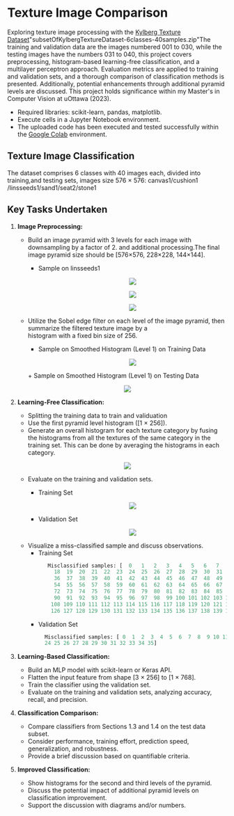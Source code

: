 # **Texture Image Comparison**
Exploring texture image processing with the [Kylberg Texture Dataset](https://filedn.com/lkCRue0RhPO7ercIrqFRl2Y/datasets/KylbergTextureDatasetV1/)"subsetOfKylbergTextureDataset-6classes-40samples.zip"The training and validation data are the images numbered 001 to 030, while the testing images have
the numbers 031 to 040, this project covers preprocessing, histogram-based learning-free classification, and a multilayer perceptron approach. Evaluation metrics are applied to training and validation sets, and a thorough comparison of classification methods is presented. Additionally, potential enhancements through additional pyramid levels are discussed. This project holds significance within my Master's in Computer Vision at uOttawa (2023).

- Required libraries: scikit-learn, pandas, matplotlib.
- Execute cells in a Jupyter Notebook environment.
- The uploaded code has been executed and tested successfully within the [Google Colab](https://colab.google/) environment.

## Texture Image Classification 
The dataset comprises 6 classes with 40 images each, divided into training,and testing sets, images size 576 × 576: canvas1/cushion1 /linsseeds1/sand1/seat2/stone1

## **Key Tasks Undertaken**    
  1. **Image Preprocessing:**
     - Build an image pyramid with 3 levels for each image with downsampling by a factor of 2. and additional processing.The         final image pyramid size should be [576×576, 228×228, 144×144].
         + Sample on linsseeds1
           <p align="center">
            <img src="https://github.com/RimTouny/Texture-Image-Comparison/assets/48333870/95f6ba1f-6ea2-490b-9ba1-b48e2f4103d0"/>
           </p>

           <p align="center">
            <img src="https://github.com/RimTouny/Texture-Image-Comparison/assets/48333870/b6d1c9b9-de69-4f29-b994-61b0918e69ac"/>
           </p>	
 
           <p align="center">
            <img src="https://github.com/RimTouny/Texture-Image-Comparison/assets/48333870/f1731b18-7703-4ad7-83dd-5b208892c420"/>
           </p>
	  
     - Utilize the Sobel edge filter on each level of the image pyramid, then summarize the filtered texture image by a     
       histogram with a fixed bin size of 256.
         + Sample on Smoothed Histogram (Level 1) on Training Data
           <p align="center">
            <img src="https://github.com/RimTouny/Texture-Image-Comparison/assets/48333870/6af3f45d-cb07-4680-a3e8-0bfe165d6a76"/>
          </p>
         + Sample on Smoothed Histogram (Level 1) on Testing Data
           <p align="center">
            <img src="https://github.com/RimTouny/Texture-Image-Comparison/assets/48333870/ecc55c19-2b37-4c95-9b87-6ff17098971e"/>
          </p>

  2. **Learning-Free Classification:**
     - Splitting the training data to train and validuation
     - Use the first pyramid level histogram ([1 × 256]).
     - Generate an overall histogram for each texture category by fusing the histograms from all the textures of the same           category in the training set. This can be done by averaging the histograms in each category.
           <p align="center">
            <img src="https://github.com/RimTouny/Texture-Image-Comparison/assets/48333870/b23c7e9f-1fd4-4ce3-bbb2-409cc1bb6082"/>
     - Evaluate on the training and validation sets.
       + Training Set
         <p align="center">
            <img src="https://github.com/RimTouny/Texture-Image-Comparison/assets/48333870/e23a79d6-f355-4d91-928c-307df2868f76"/>
          </p>

       + Validation  Set
         <p align="center">
            <img src="https://github.com/RimTouny/Texture-Image-Comparison/assets/48333870/e082c295-981f-4d10-9a0f-0789d744a97b"/>
          </p>
     - Visualize a miss-classified sample and discuss observations.
       + Training Set
         ```python
            Misclassified samples: [  0   1   2   3   4   5   6   7   8   9  10  11  12  13  14  15  16  17
              18  19  20  21  22  23  24  25  26  27  28  29  30  31  32  33  34  35
              36  37  38  39  40  41  42  43  44  45  46  47  48  49  50  51  52  53
              54  55  56  57  58  59  60  61  62  63  64  65  66  67  68  69  70  71
              72  73  74  75  76  77  78  79  80  81  82  83  84  85  86  87  88  89
              90  91  92  93  94  95  96  97  98  99 100 101 102 103 104 105 106 107
             108 109 110 111 112 113 114 115 116 117 118 119 120 121 122 123 124 125
             126 127 128 129 130 131 132 133 134 135 136 137 138 139 140 141 142 143]
         ```
       + Validation  Set
         ```python
           Misclassified samples: [ 0  1  2  3  4  5  6  7  8  9 10 11 12 13 14 15 16 17 18 19 20 21 22 23
           24 25 26 27 28 29 30 31 32 33 34 35]
         ```
  
  3. **Learning-Based Classification:**
     - Build an MLP model with scikit-learn or Keras API.
     - Flatten the input feature from shape [3 × 256] to [1 × 768].
     - Train the classifier using the validation set.
     - Evaluate on the training and validation sets, analyzing accuracy, recall, and precision.
  
  4. **Classification Comparison:**
     - Compare classifiers from Sections 1.3 and 1.4 on the test data subset.
     - Consider performance, training effort, prediction speed, generalization, and robustness.
     - Provide a brief discussion based on quantifiable criteria.
  
  5. **Improved Classification:**
     - Show histograms for the second and third levels of the pyramid.
     - Discuss the potential impact of additional pyramid levels on classification improvement.
     - Support the discussion with diagrams and/or numbers.

	
